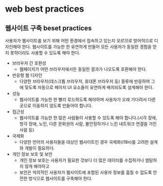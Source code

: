 # web best practices

## 웹사이트 구축 beset practices

사용자가 웹사이트를 보기 위해 어떤 환경에서 접속하고 있는지 모르므로 방어적으로 디자인해야 한다.
웹사이트를 가능한 한 유연하게 만들어 모든 사용자가 동일한 경험을 얻지 못하더라도 사용할 수 있도록 해야 한다.

- 브라우저 간 호환성
  + 웹페이지가 어떤 브라우저에서든 동일한 결과가 나오도록 호환해야 한다. 
- 반응형 웹 디자인
  + 다양한 브라우저(데스크톱 브라우저, 휴대폰 브라우저 등) 종류에 반응하여 그에 맞도록 자동으로 페이지 UI 요소들이 유연하게 배치되도록 설계해야 한다.
- 성능
  + 웹사이트를 가능한 한 빨리 로드하도록 해야하며 사용자가 오래 기다려서 다른 곳으로 이동하지 않도록 만들어야 합니다.
- 접근성
  + 웹사이트를 가능한 한 많은 사람들이 사용할 수 있도록 해야 합니다.(시각 장애, 청각 장애, 노인, 다른 문화권의 사람, 불안정하거나 느린 네트워크 연결을 가진 사람 등)
- 국제화
  + 다양한 언어의 사용자들을 대상인 웹사이트인 경우 국제화(i18n)를 고려한 설계와 개발이 필요하다.
- 개인 정보 보호 및 보안
  + 개인 정보 보호는 사용자가 필요한 것보다 더 많은 데이터를 수집하거나 염탐하지 않게 해야하고 
  + 보안은 악의적인 사용자가 웹사이트에 포함된 사용자 정보를 훔칠 수 없도록 안전한 방식으로 웹사이트를 구축해야 한다.

